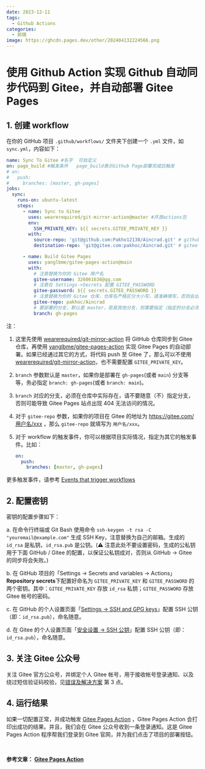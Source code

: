 ```yaml
---
date: 2023-12-11
tags:
  - Github Actions
categories:
  - 前端
image: https://ghcdn.pages.dev/other/202404132224566.png
---
```


# 使用 Github Action 实现 Github 自动同步代码到 Gitee，并自动部署 Gitee Pages

## 1. 创建 workflow

在你的 GitHub 项目 `.github/workflows/` 文件夹下创建一个 `.yml` 文件，如 `sync.yml`，内容如下：

```yaml
name: Sync To Gitee #名字  可自定义
on: page_build #触发条件   page_build表示Github Page部署完成后触发
# on:
#   push:
#     branches: [master, gh-pages]
jobs:
  sync:
    runs-on: ubuntu-latest
    steps:
      - name: Sync to Gitee
        uses: wearerequired/git-mirror-action@master #开源actions包
        env:
          SSH_PRIVATE_KEY: ${{ secrets.GITEE_PRIVATE_KEY }}
        with:
          source-repo: 'git@github.com:Pakho12138/Aincrad.git' # github仓库地址
          destination-repo: 'git@gitee.com:pakhoc/Aincrad.git' # gitee仓库地址

      - name: Build Gitee Pages
        uses: yanglbme/gitee-pages-action@main
        with:
          # 注意替换为你的 Gitee 用户名
          gitee-username: 326061636@qq.com
          # 注意在 Settings->Secrets 配置 GITEE_PASSWORD
          gitee-password: ${{ secrets.GITEE_PASSWORD }}
          # 注意替换为你的 Gitee 仓库，仓库名严格区分大小写，请准确填写，否则会出错
          gitee-repo: pakhoc/Aincrad
          # 要部署的分支，默认是 master，若是其他分支，则需要指定（指定的分支必须存在）
          branch: gh-pages
```

注：

1. 这里先使用 [wearerequired/git-mirror-action](https://github.com/wearerequired/git-mirror-action) 将 GitHub 仓库同步到 Gitee 仓库，再使用 [yanglbme/gitee-pages-action](https://github.com/yanglbme/gitee-pages-action) 实现 Gitee Pages 的自动部署。如果已经通过其它的方式，将代码 push 至 Gitee 了，那么可以不使用 [wearerequired/git-mirror-action](https://github.com/wearerequired/git-mirror-action)，也不需要配置 `GITEE_PRIVATE_KEY`。

2. `branch` 参数默认是 `master`，如果你是部署在 `gh-pages`(或者 `main`) 分支等等，务必指定 `branch: gh-pages`(或者 `branch: main`)。

3. `branch` 对应的分支，必须在仓库中实际存在，请不要随意（不）指定分支，否则可能导致 Gitee Pages 站点出现 404 无法访问的情况。

4. 对于 `gitee-repo` 参数，如果你的项目在 Gitee 的地址为 https://gitee.com/用户名/xxx ，那么 `gitee-repo` 就填写为 `用户名/xxx`。

5. 对于 workflow 的触发事件，你可以根据项目实际情况，指定为其它的触发事件。比如：

   ```yaml
   on:
     push:
       branches: [master, gh-pages]
   ```

更多触发事件，请参考 [Events that trigger workflows](https://docs.github.com/en/free-pro-team@latest/actions/reference/events-that-trigger-workflows)

## 2. 配置密钥

密钥的配置步骤如下：

a. 在命令行终端或 Git Bash 使用命令 `ssh-keygen -t rsa -C "youremail@example.com"` 生成 SSH Key，注意替换为自己的邮箱。生成的 `id_rsa` 是私钥，`id_rsa.pub` 是公钥。(⚠️ 注意此处不要设置密码，生成的公私钥用于下面 GitHub / Gitee 的配置，以保证公私钥成对，否则从 GitHub -> Gitee 的同步将会失败。)

b. 在 GitHub 项目的「Settings -> Secrets and variables -> Actions」**Repository secrets**下配置好命名为 `GITEE_PRIVATE_KEY` 和 `GITEE_PASSWORD` 的两个密钥。其中：`GITEE_PRIVATE_KEY` 存放 `id_rsa` 私钥；`GITEE_PASSWORD` 存放 Gitee 帐号的密码。

c. 在 GitHub 的个人设置页面「[Settings -> SSH and GPG keys](https://github.com/settings/keys)」配置 SSH 公钥（即：`id_rsa.pub`），命名随意。

d. 在 Gitee 的个人设置页面「[安全设置 -> SSH 公钥](https://gitee.com/profile/sshkeys)」配置 SSH 公钥（即：`id_rsa.pub`），命名随意。

## 3. 关注 Gitee 公众号

关注 Gitee 官方公众号，并绑定个人 Gitee 帐号，用于接收帐号登录通知、以及绕过短信验证码校验，见[错误及解决方案](https://github.com/marketplace/actions/gitee-pages-action#错误及解决方案) 第 3 点。

## 4. 运行结果

如果一切配置正常，并成功触发 [Gitee Pages Action](https://github.com/marketplace/actions/gitee-pages-action) ，Gitee Pages Action 会打印出成功的结果。并且，我们会在 Gitee 公众号收到一条登录通知。这是 Gitee Pages Action 程序帮我们登录到 Gitee 官网，并为我们点击了项目的部署按钮。

<br/>

**参考文章： [Gitee Pages Action](https://github.com/marketplace/actions/gitee-pages-action)**
